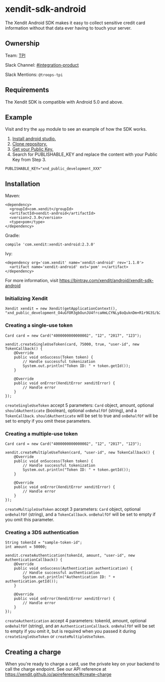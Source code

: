 # xendit-sdk-android
The Xendit Android SDK makes it easy to collect sensitive credit card information without that data ever having to touch your server.

## Ownership

Team: [TPI](https://www.draw.io/?state=%7B%22ids%22:%5B%221Vk1zqYgX2YqjJYieQ6qDPh0PhB2yAd0j%22%5D,%22action%22:%22open%22,%22userId%22:%22104938211257040552218%22%7D)

Slack Channel: [#integration-product](https://xendit.slack.com/messages/integration-product/)

Slack Mentions: `@troops-tpi`

## Requirements
The Xendit SDK is compatible with Android 5.0 and above.

## Example
Visit and try the `app` module to see an example of how the SDK works.

1. [Install android studio.](https://developer.android.com/studio/install)
2. [Clone repository.](https://help.github.com/en/github/creating-cloning-and-archiving-repositories/cloning-a-repository)
3. [Get your Public Key.](https://dashboard.xendit.co/settings/developers#api-keys)
4. Search for PUBLISHABLE_KEY and replace the content with your Public Key from Step 3.
```
PUBLISHABLE_KEY="xnd_public_development_XXX"
```

## Installation
Maven:
```
<dependency>
  <groupId>com.xendit</groupId>
  <artifactId>xendit-android</artifactId>
  <version>2.3.0</version>
  <type>pom</type>
</dependency>
```

Gradle:
```
compile 'com.xendit:xendit-android:2.3.0'
```

Ivy:
```
<dependency org='com.xendit' name='xendit-android' rev='1.1.0'>
  <artifact name='xendit-android' ext='pom' ></artifact>
</dependency>
```

For more information, visit https://bintray.com/xendit/android/xendit-sdk-android

### Initializing Xendit
```
Xendit xendit = new Xendit(getApplicationContext(), "xnd_public_development_O4uGfOR3gbOunJU4frcaHmLCYNLy8oQuknDm+R1r9G3S/b2lBQR+gQ==");
```

### Creating a single-use token
```
Card card = new Card("4000000000000002", "12", "2017", "123");

xendit.createSingleUseToken(card, 75000, true, "user-id", new TokenCallback() {
    @Override
    public void onSuccess(Token token) {
        // Handle successful tokenization
        System.out.println("Token ID: " + token.getId());
    }

    @Override
    public void onError(XenditError xenditError) {
        // Handle error
    }
});
```
`createSingleUseToken` accept 5 parameters: `Card` object, amount, optional `shouldAuthenticate` (boolean), optional `onBehalfOf` (string), and a `TokenCallback`. `shouldAuthenticate` will be set to true and `onBehalfOf` will be set to empty if you omit these parameters.

### Creating a multiple-use token
```
Card card = new Card("4000000000000002", "12", "2017", "123");

xendit.createMultipleUseToken(card, "user-id", new TokenCallback() {
    @Override
    public void onSuccess(Token token) {
        // Handle successful tokenization
        System.out.println("Token ID: " + token.getId());
    }

    @Override
    public void onError(XenditError xenditError) {
        // Handle error
    }
});
```
`createMultipleUseToken` accept 3 parameters: `Card` object, optional `onBehalfOf` (string), and a `TokenCallback`. `onBehalfOf` will be set to empty if you omit this parameter.

### Creating a 3DS authentication
```
String tokenId = "sample-token-id";
int amount = 50000;

xendit.createAuthentication(tokenId, amount, "user-id", new AuthenticationCallback() {
    @Override
    public void onSuccess(Authentication authentication) {
        // Handle successful authentication
        System.out.println("Authentication ID: " + authentication.getId());
    }

    @Override
    public void onError(XenditError xenditError) {
        // Handle error
    }
});
```

`createAuthentication` accept 4 parameters: tokenId, amount, optional `onBehalfOf` (string), and an `AuthenticationCallback`. `onBehalfOf` will be set to empty if you omit it, but is required when you passed it during `createSingleUseToken` or `createMultipleUseToken`.

## Creating a charge
When you're ready to charge a card, use the private key on your backend to call the charge endpoint. See our API reference at https://xendit.github.io/apireference/#create-charge
